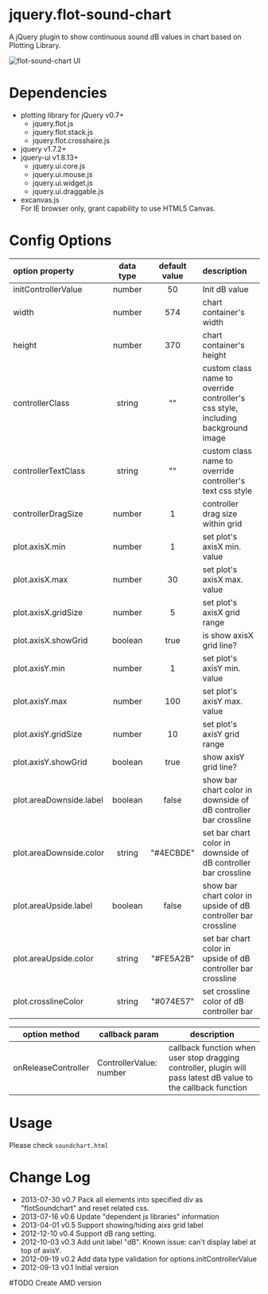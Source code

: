 # jquery.flot-sound-chart
A jQuery plugin to show continuous sound dB values in chart based on Plotting Library.

![](https://cloud.githubusercontent.com/assets/1875534/12430007/29121ebe-bf28-11e5-850f-ef3a4cfd0024.jpg "flot-sound-chart UI")

# Dependencies
* plotting library for jQuery v0.7+
  * jquery.flot.js
  * jquery.flot.stack.js
  * jquery.flot.crosshaire.js
* jquery v1.7.2+
* jquery-ui v1.8.13+
  * jquery.ui.core.js
  * jquery.ui.mouse.js
  * jquery.ui.widget.js
  * jquery.ui.draggable.js
* excanvas.js <br>For IE browser only, grant capability to use HTML5 Canvas.

# Config Options
| option property   | data type       | default value |description |
| :---------------- | :---------------: | :-----------: | :----------- |
| initControllerValue | number | 50 | Init dB value |
| width | number | 574 |chart container's width |
| height | number | 370 | chart container's height |
| controllerClass | string | "" | custom class name to override controller's css style, including background image |
| controllerTextClass | string | "" | custom class name to override controller's text css style |
| controllerDragSize | number | 1 | controller drag size within grid |
| plot.axisX.min | number | 1 | set plot's axisX min. value |
| plot.axisX.max | number | 30 | set plot's axisX max. value |
| plot.axisX.gridSize | number | 5 | set plot's axisX grid range |
| plot.axisX.showGrid | boolean | true | is show axisX grid line? |
| plot.axisY.min | number | 1 | set plot's axisY min. value |
| plot.axisY.max | number | 100 | set plot's axisY max. value |
| plot.axisY.gridSize | number | 10 | set plot's axisY grid range |
| plot.axisY.showGrid | boolean | true | show axisY grid line? |
| plot.areaDownside.label | boolean | false | show bar chart color in downside of dB controller bar crossline |
| plot.areaDownside.color | string | "#4ECBDE" | set bar chart color in downside of dB controller bar crossline |
| plot.areaUpside.label | boolean | false | show bar chart color in upside of dB controller bar crossline |
| plot.areaUpside.color | string | "#FE5A2B" | set bar chart color in upside of dB controller bar crossline |
| plot.crosslineColor | string | "#074E57" | set crossline color of dB controller bar |

| option method | callback param  | description |
| ------------- | --------------- | ----------- |
| onReleaseController | ControllerValue: number |  callback function when user stop dragging controller, plugin will pass latest dB value to the callback function |
            

# Usage

Please check `soundchart.html`

# Change Log
* 2013-07-30 v0.7  Pack all elements into specified div as "flotSoundchart" and reset related css. 
* 2013-07-16 v0.6  Update "dependent js libraries" information
* 2013-04-01 v0.5  Support showing/hiding aixs grid label
* 2012-12-10 v0.4  Support dB rang setting.
* 2012-10-03 v0.3  Add unit label "dB". Known issue: can't display label at top of axisY.
* 2012-09-19 v0.2  Add data type validation for options.initControllerValue
* 2012-09-13 v0.1  Initial version

#TODO
Create AMD version